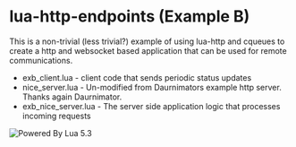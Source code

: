 # lua-http-endpoints (Example B)

This is a non-trivial (less trivial?) example of using lua-http and cqueues to create a http and websocket based application that can be used for remote communications.

* exb_client.lua - client code that sends periodic status updates
* nice_server.lua - Un-modified from Daurnimators example http server. Thanks again Daurnimator.
* exb_nice_server.lua - The server side application logic that processes incoming requests



![Powered By Lua 5.3](https://www.lua.org/images/powered-by-lua.gif)
